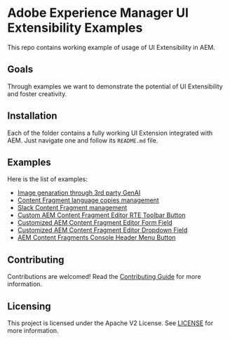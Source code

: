 # Adobe Experience Manager UI Extensibility Examples

This repo contains working example of usage of UI Extensibility in AEM.

## Goals

Through examples we want to demonstrate the potential of UI Extensibility and foster
creativity.


## Installation

Each of the folder contains a fully working UI Extension integrated with AEM. Just navigate one
and follow its `README.md` file.

## Examples

Here is the list of examples:
- [Image genaration through 3rd party GenAI](./openai-dalle-content-fragment-admin/)
- [Content Fragment language copies management](./content-fragment-language-copies-management/)
- [Slack Content Fragment management](./slack-content-fragment-admin/)
- [Custom AEM Content Fragment Editor RTE Toolbar Button](./cf-editor-rte-toolbar-button-sample/)
- [Customized AEM Content Fragment Editor Form Field](./cf-editor-form-field-customization-sample/)
- [Customized AEM Content Fragment Editor Dropdown Field](./cf-editor-form-field-dropdown-sample/)
- [AEM Content Fragments Console Header Menu Button](./cf-console-header-menu-button-sample/)

## Contributing

Contributions are welcomed! Read the [Contributing Guide](./.github/CONTRIBUTING.md) for more information.

## Licensing

This project is licensed under the Apache V2 License. See [LICENSE](./LICENSE) for more information.
